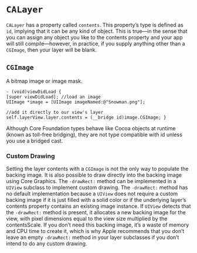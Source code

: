 # ``CALayer``

`CALayer` has a property called `contents`. This property’s type is defined as `id`,
implying that it can be any kind of object. This is true—in the sense that you
can assign any object you like to the contents property and your app will still
compile—however, in practice, if you supply anything other than a `CGImage`, then
your layer will be blank.

## `CGImage`
A bitmap image or image mask.


```objc
- (void)viewDidLoad {
[super viewDidLoad]; //load an image
UIImage *image = [UIImage imageNamed:@"Snowman.png"];

//add it directly to our view's layer
self.layerView.layer.contents = (__bridge id)image.CGImage; }
```

Although Core Foundation types behave like Cocoa objects at runtime (known as
toll-free bridging), they are not type compatible with id unless you use a
bridged cast.

### Custom Drawing

Setting the layer contents with a `CGImage` is not the only way to populate the
backing image. It is also possible to draw directly into the backing image using
Core Graphics. The `-drawRect:` method can be implemented in a `UIView` subclass to
implement custom drawing. The `-drawRect:` method has no default implementation
because a `UIView` does not require a custom backing image if it is just filled
with a solid color or if the underlying layer’s contents property contains an
existing image instance. If `UIView` detects that the `-drawRect:` method is
present, it allocates a new backing image for the view, with pixel dimensions
equal to the view size multiplied by the contentsScale. If you don’t need this
backing image, it’s a waste of memory and CPU time to create it, which is why
Apple recommends that you don’t leave an empty `-drawRect:` method in your layer
subclasses if you don’t intend to do any custom drawing.
